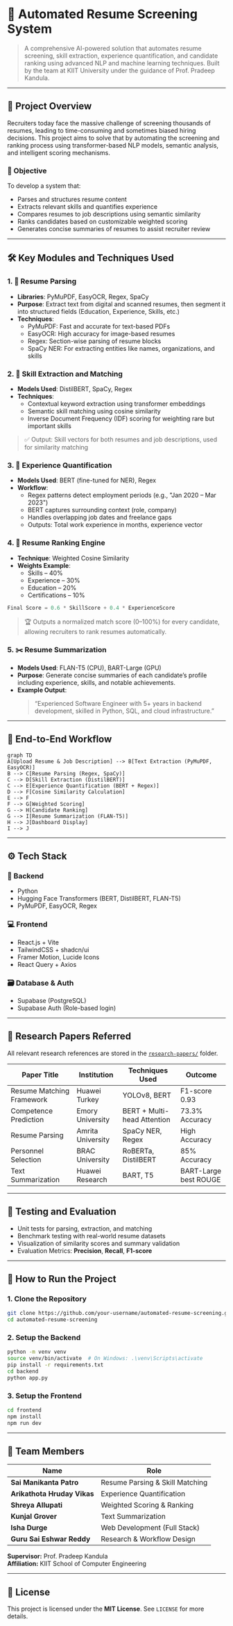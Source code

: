 # 🤖 Automated Resume Screening System

> A comprehensive AI-powered solution that automates resume screening, skill extraction, experience quantification, and candidate ranking using advanced NLP and machine learning techniques. Built by the team at KIIT University under the guidance of Prof. Pradeep Kandula.

---

## 🧠 Project Overview

Recruiters today face the massive challenge of screening thousands of resumes, leading to time-consuming and sometimes biased hiring decisions. This project aims to solve that by automating the screening and ranking process using transformer-based NLP models, semantic analysis, and intelligent scoring mechanisms.

### 🎯 Objective

To develop a system that:
- Parses and structures resume content
- Extracts relevant skills and quantifies experience
- Compares resumes to job descriptions using semantic similarity
- Ranks candidates based on customizable weighted scoring
- Generates concise summaries of resumes to assist recruiter review

---

## 🛠️ Key Modules and Techniques Used

### 1. 📄 Resume Parsing
- **Libraries**: PyMuPDF, EasyOCR, Regex, SpaCy  
- **Purpose**: Extract text from digital and scanned resumes, then segment it into structured fields (Education, Experience, Skills, etc.)  
- **Techniques**:
  - PyMuPDF: Fast and accurate for text-based PDFs
  - EasyOCR: High accuracy for image-based resumes
  - Regex: Section-wise parsing of resume blocks
  - SpaCy NER: For extracting entities like names, organizations, and skills

### 2. 🧠 Skill Extraction and Matching
- **Models Used**: DistilBERT, SpaCy, Regex  
- **Techniques**:
  - Contextual keyword extraction using transformer embeddings
  - Semantic skill matching using cosine similarity
  - Inverse Document Frequency (IDF) scoring for weighting rare but important skills  
> ✅ Output: Skill vectors for both resumes and job descriptions, used for similarity matching

### 3. 🧾 Experience Quantification
- **Models Used**: BERT (fine-tuned for NER), Regex  
- **Workflow**:
  - Regex patterns detect employment periods (e.g., "Jan 2020 – Mar 2023")
  - BERT captures surrounding context (role, company)
  - Handles overlapping job dates and freelance gaps
  - Outputs: Total work experience in months, experience vector

### 4. 🧮 Resume Ranking Engine
- **Technique**: Weighted Cosine Similarity  
- **Weights Example**:  
  - Skills – 40%  
  - Experience – 30%  
  - Education – 20%  
  - Certifications – 10%  

```python
Final Score = 0.6 * SkillScore + 0.4 * ExperienceScore
```

> 🏆 Outputs a normalized match score (0–100%) for every candidate, allowing recruiters to rank resumes automatically.

### 5. ✂️ Resume Summarization
- **Models Used**: FLAN-T5 (CPU), BART-Large (GPU)  
- **Purpose**: Generate concise summaries of each candidate’s profile including experience, skills, and notable achievements.  
- **Example Output**:  
  > “Experienced Software Engineer with 5+ years in backend development, skilled in Python, SQL, and cloud infrastructure.”

---

## 🔁 End-to-End Workflow

```mermaid
graph TD
A[Upload Resume & Job Description] --> B[Text Extraction (PyMuPDF, EasyOCR)]
B --> C[Resume Parsing (Regex, SpaCy)]
C --> D[Skill Extraction (DistilBERT)]
C --> E[Experience Quantification (BERT + Regex)]
D --> F[Cosine Similarity Calculation]
E --> F
F --> G[Weighted Scoring]
G --> H[Candidate Ranking]
G --> I[Resume Summarization (FLAN-T5)]
H --> J[Dashboard Display]
I --> J
```

---

## ⚙️ Tech Stack

### 🔧 Backend
- Python   
- Hugging Face Transformers (BERT, DistilBERT, FLAN-T5)  
- PyMuPDF, EasyOCR, Regex  

### 💻 Frontend
- React.js + Vite  
- TailwindCSS + shadcn/ui  
- Framer Motion, Lucide Icons  
- React Query + Axios  

### 🗃️ Database & Auth
- Supabase (PostgreSQL)  
- Supabase Auth (Role-based login)   

---

## 📑 Research Papers Referred

All relevant research references are stored in the [`research-papers/`](./research-papers/) folder.

| Paper Title | Institution | Techniques Used | Outcome |
|-------------|-------------|-----------------|---------|
| Resume Matching Framework | Huawei Turkey | YOLOv8, BERT | F1-score 0.93 |
| Competence Prediction | Emory University | BERT + Multi-head Attention | 73.3% Accuracy |
| Resume Parsing | Amrita University | SpaCy NER, Regex | High Accuracy |
| Personnel Selection | BRAC University | RoBERTa, DistilBERT | 85% Accuracy |
| Text Summarization | Huawei Research | BART, T5 | BART-Large best ROUGE |

---

## 🧪 Testing and Evaluation

- Unit tests for parsing, extraction, and matching  
- Benchmark testing with real-world resume datasets  
- Visualization of similarity scores and summary validation  
- Evaluation Metrics: **Precision**, **Recall**, **F1-score**

---

## 🚀 How to Run the Project

### 1. Clone the Repository
```bash
git clone https://github.com/your-username/automated-resume-screening.git
cd automated-resume-screening
```

### 2. Setup the Backend
```bash
python -m venv venv
source venv/bin/activate  # On Windows: .\venv\Scripts\activate
pip install -r requirements.txt
cd backend
python app.py
```

### 3. Setup the Frontend
```bash
cd frontend
npm install
npm run dev
```

---


## 👥 Team Members

| Name | Role |
|------|------|
| **Sai Manikanta Patro** | Resume Parsing & Skill Matching |
| **Arikathota Hruday Vikas** | Experience Quantification |
| **Shreya Allupati** | Weighted Scoring & Ranking |
| **Kunjal Grover** | Text Summarization |
| **Isha Durge** | Web Development (Full Stack) |
| **Guru Sai Eshwar Reddy** | Research & Workflow Design |

**Supervisor:** Prof. Pradeep Kandula  
**Affiliation:** KIIT School of Computer Engineering

---

## 📜 License

This project is licensed under the **MIT License**. See `LICENSE` for more details.

 
